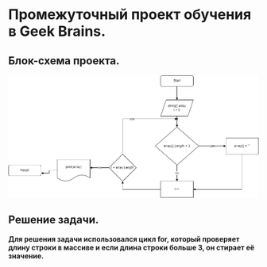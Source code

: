 # Промежуточный проект обучения в Geek Brains.

## Блок-схема проекта.

![Блок-схема](/images/project.block.png)






## Решение задачи.

**Для решения задачи использовался цикл for, который проверяет длину строки в массиве и если длина строки больше 3, он стирает её значение.**


